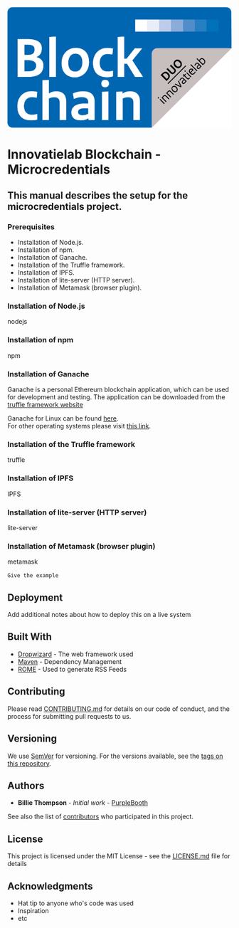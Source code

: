 <p align="center">
    <img src="innovatielab.png"/>    
</p>

# Innovatielab Blockchain - Microcredentials

## This manual describes the setup for the microcredentials project.

### Prerequisites

* Installation of Node.js.
* Installation of npm.
* Installation of Ganache.
* Installation of the Truffle framework.
* Installation of IPFS.</li>
* Installation of lite-server (HTTP server).
* Installation of Metamask (browser plugin).


### Installation of Node.js

nodejs

### Installation of npm

npm

### Installation of Ganache

Ganache is a personal Ethereum blockchain application, which can be used for development and testing. The application can be downloaded from the <a href="http://truffleframework.com/ganache/" target="_blank">truffle framework website</a><br/><p></p>
Ganache for Linux can be found [here](https://github.com/trufflesuite/ganache/releases/download/v1.0.2/ganache-1.0.2-x86_64.AppImage).<br/> 
For other operating systems please visit [this link](https://github.com/trufflesuite/ganache/releases).
<p></p>

### Installation of the Truffle framework

truffle

### Installation of IPFS

IPFS

### Installation of lite-server (HTTP server)

lite-server

### Installation of Metamask (browser plugin)

metamask

```
Give the example
```


## Deployment

Add additional notes about how to deploy this on a live system

## Built With

* [Dropwizard](http://www.dropwizard.io/1.0.2/docs/) - The web framework used
* [Maven](https://maven.apache.org/) - Dependency Management
* [ROME](https://rometools.github.io/rome/) - Used to generate RSS Feeds

## Contributing

Please read [CONTRIBUTING.md](https://gist.github.com/PurpleBooth/b24679402957c63ec426) for details on our code of conduct, and the process for submitting pull requests to us.

## Versioning

We use [SemVer](http://semver.org/) for versioning. For the versions available, see the [tags on this repository](https://github.com/your/project/tags). 

## Authors

* **Billie Thompson** - *Initial work* - [PurpleBooth](https://github.com/PurpleBooth)

See also the list of [contributors](https://github.com/your/project/contributors) who participated in this project.

## License

This project is licensed under the MIT License - see the [LICENSE.md](LICENSE.md) file for details

## Acknowledgments

* Hat tip to anyone who's code was used
* Inspiration
* etc


